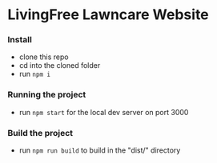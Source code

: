 # LivingFree Lawncare Website

### Install
- clone this repo
- cd into the cloned folder
- run `npm i`

### Running the project
- run `npm start` for the local dev server on port 3000

### Build the project
- run `npm run build` to build in the "dist/" directory
